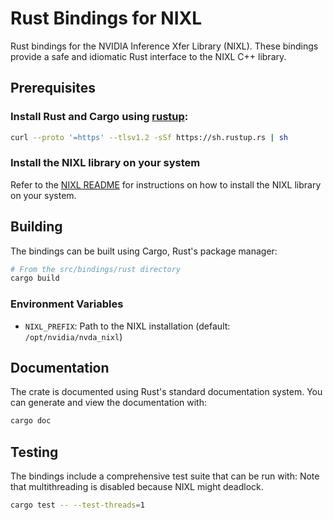 # Rust Bindings for NIXL

Rust bindings for the NVIDIA Inference Xfer Library (NIXL). These bindings provide a safe and idiomatic Rust interface to the NIXL C++ library.

## Prerequisites

### Install Rust and Cargo using [rustup](https://rustup.rs/):

```bash
curl --proto '=https' --tlsv1.2 -sSf https://sh.rustup.rs | sh
```

### Install the NIXL library on your system

Refer to the [NIXL README](https://github.com/ai-dynamo/nixl/blob/main/README.md) for instructions on how to install the NIXL library on your system.



## Building

The bindings can be built using Cargo, Rust's package manager:

```bash
# From the src/bindings/rust directory
cargo build
```

### Environment Variables

- `NIXL_PREFIX`: Path to the NIXL installation (default: `/opt/nvidia/nvda_nixl`)

## Documentation

The crate is documented using Rust's standard documentation system. You can generate and view the documentation with:

```bash
cargo doc
```


## Testing

The bindings include a comprehensive test suite that can be run with:
Note that multithreading is disabled because NIXL might deadlock.

```bash
cargo test -- --test-threads=1
```